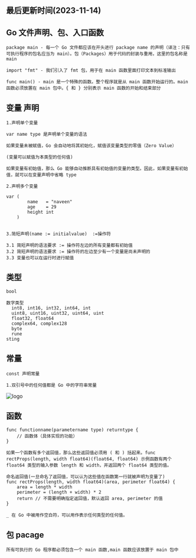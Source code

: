 <!--
 * @Description: go语言使用规范
 * @Author: panrui
 * @Date: 2023-06-13 13:10:14
 * @LastEditTime: 2023-06-13 13:10:41
 * @LastEditors: panrui
 * 不忘初心,不负梦想
-->

## 最后更新时间(2023-11-14)

## Go 文件声明、包、入口函数

```
package main - 每一个 Go 文件都应该在开头进行 package name 的声明（译注：只有可执行程序的包名应当为 main）。包（Packages）用于代码的封装与重用，这里的包名称是main

import "fmt" - 我们引入了 fmt 包，用于在 main 函数里面打印文本到标准输出

func main() - main 是一个特殊的函数。整个程序就是从 main 函数开始运行的。main 函数必须放置在 main 包中。{ 和 } 分别表示 main 函数的开始和结束部分
```

## 变量 声明

```
1.声明单个变量

var name type 是声明单个变量的语法

如果变量未被赋值，Go 会自动地将其初始化，赋值该变量类型的零值（Zero Value）

(变量可以赋值为本类型的任何值)

如果变量有初始值，那么 Go 能够自动推断具有初始值的变量的类型。因此，如果变量有初始值，就可以在变量声明中省略 type

2.声明多个变量

var (
        name   = "naveen"
        age    = 29
        height int
    )


3.简短声明(name := initialvalue)  :=操作符

3.1 简短声明的语法要求 := 操作符左边的所有变量都有初始值
3.2 简短声明的语法要求 := 操作符的左边至少有一个变量是尚未声明的
3.3 变量也可以在运行时进行赋值
```

## 类型

```
bool

数字类型
  int8, int16, int32, int64, int
  uint8, uint16, uint32, uint64, uint
  float32, float64
  complex64, complex128
  byte
  rune
sting
```

## 常量

```
const 声明常量

1.双引号中的任何值都是 Go 中的字符串常量

```

![logo](https://cdn.nlark.com/yuque/0/2022/png/683147/1664363677215-34055e6f-2814-4118-ad7a-921c77e2b2a5.png ":size=WIDTHxHEIGHT")

## 函数

```
func functionname(parametername type) returntype {
    // 函数体（具体实现的功能）
}

如果一个函数有多个返回值，那么这些返回值必须用 ( 和 ) 括起来。func rectProps(length, width float64)(float64, float64) 示例函数有两个 float64 类型的输入参数 length 和 width，并返回两个 float64 类型的值。

命名返回值(一旦命名了返回值，可以认为这些值在函数第一行就被声明为变量了)
func rectProps(length, width float64)(area, perimeter float64) {
    area = length * width
    perimeter = (length + width) * 2
    return // 不需要明确指定返回值，默认返回 area, perimeter 的值
}

_ 在 Go 中被用作空白符，可以用作表示任何类型的任何值。
```

## 包 pacage

```
所有可执行的 Go 程序都必须包含一个 main 函数,main 函数应该放置于 main 包中
```
